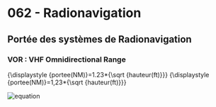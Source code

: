 # 062 - Radionavigation

## Portée des systèmes de Radionavigation

### VOR : VHF Omnidirectional Range

{\displaystyle {portee(NM)}=1.23*{\sqrt {hauteur(ft)}}} {\displaystyle {portee(NM)}=1,23*{\sqrt {hauteur(ft)}}}

![equation](<http://latex.codecogs.com/gif.latex?portee(NM)=1.23*{\sqrt{hauteur(ft)}}>)
